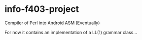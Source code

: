 info-f403-project
=================

Compiler of Perl into Android ASM (Eventually)

For now it contains an implementation of a LL(1) grammar class...